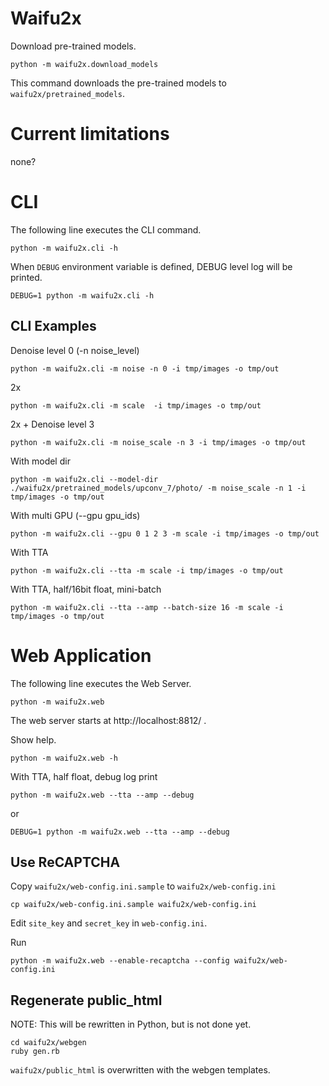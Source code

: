 # Waifu2x

Download pre-trained models.
```
python -m waifu2x.download_models
```
This command downloads the pre-trained models to `waifu2x/pretrained_models`.

# Current limitations

none?

# CLI

The following line executes the CLI command.
```
python -m waifu2x.cli -h
```

When `DEBUG` environment variable is defined, DEBUG level log will be printed.
```
DEBUG=1 python -m waifu2x.cli -h
```

## CLI Examples

Denoise level 0 (-n noise_level)
```
python -m waifu2x.cli -m noise -n 0 -i tmp/images -o tmp/out
```


2x
```
python -m waifu2x.cli -m scale  -i tmp/images -o tmp/out
```

2x + Denoise level 3
```
python -m waifu2x.cli -m noise_scale -n 3 -i tmp/images -o tmp/out
```


With model dir
```
python -m waifu2x.cli --model-dir ./waifu2x/pretrained_models/upconv_7/photo/ -m noise_scale -n 1 -i tmp/images -o tmp/out
```

With multi GPU (--gpu gpu_ids)
```
python -m waifu2x.cli --gpu 0 1 2 3 -m scale -i tmp/images -o tmp/out
```

With TTA
```
python -m waifu2x.cli --tta -m scale -i tmp/images -o tmp/out
```

With TTA, half/16bit float, mini-batch
```
python -m waifu2x.cli --tta --amp --batch-size 16 -m scale -i tmp/images -o tmp/out
```

# Web Application

The following line executes the Web Server.
```
python -m waifu2x.web
```
The web server starts at http://localhost:8812/ .

Show help.
```
python -m waifu2x.web -h
```

With TTA, half float, debug log print
```
python -m waifu2x.web --tta --amp --debug
```
or
```
DEBUG=1 python -m waifu2x.web --tta --amp --debug
```

## Use ReCAPTCHA

Copy `waifu2x/web-config.ini.sample` to `waifu2x/web-config.ini`
```
cp waifu2x/web-config.ini.sample waifu2x/web-config.ini
```

Edit `site_key` and `secret_key` in `web-config.ini`.

Run
```
python -m waifu2x.web --enable-recaptcha --config waifu2x/web-config.ini
```

## Regenerate public_html

NOTE: This will be rewritten in Python, but is not done yet.

```
cd waifu2x/webgen
ruby gen.rb
```

`waifu2x/public_html` is overwritten with the webgen templates.

